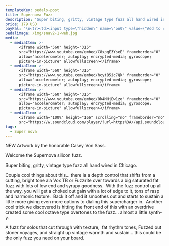 ```yaml
---
templateKey: pedals-post
title: Supernova Fuzz
description: 'Super biting, gritty, vintage type fuzz all hand wired in Chicago.'
price: 179 USD
payPal: "\n<tr><td><input type=\"hidden\" name=\"on0\" value=\"Add to cart\">Add to cart</td></tr><tr><td><select name=\"os0\">\n\t<option value=\"Supernova\">Supernova $179.00 USD</option>\n</select> </td></tr>\n</table>\n<input type=\"hidden\" name=\"currency_code\" value=\"USD\">\n<input type=\"image\" src=\"https://www.paypalobjects.com/en_US/i/btn/btn_cart_LG.gif\" border=\"0\" name=\"submit\" alt=\"PayPal - The safer, easier way to pay online!\">\n<img alt=\"\" border=\"0\" src=\"https://www.paypalobjects.com/en_US/i/scr/pixel.gif\" width=\"1\" height=\"1\">\n</form>\n"
pedalimage: /img/snav2-1-web.jpg
media:
  - mediaItem: >-
      <iframe width="560" height="315"
      src="https://www.youtube.com/embed/C8xpqE3YseE" frameborder="0"
      allow="accelerometer; autoplay; encrypted-media; gyroscope;
      picture-in-picture" allowfullscreen></iframe>
  - mediaItem: >-
      <iframe width="560" height="315"
      src="https://www.youtube.com/embed/hcytB5ic7Qk" frameborder="0"
      allow="accelerometer; autoplay; encrypted-media; gyroscope;
      picture-in-picture" allowfullscreen></iframe>
  - mediaItem: >-
      <iframe width="560" height="315"
      src="https://www.youtube.com/embed/0k4MHjEw1zo" frameborder="0"
      allow="accelerometer; autoplay; encrypted-media; gyroscope;
      picture-in-picture" allowfullscreen></iframe>
  - mediaItem: >-
      <iframe width="100%" height="166" scrolling="no" frameborder="no"
      src="https://w.soundcloud.com/player/?url=https%3A//api.soundcloud.com/tracks/454227861&amp;color=ff5500"></iframe>
tags:
  - Super nova
---
```

NEW Artwork by the honorable Casey Von Sass.

Welcome the Supernova silicon fuzz.

Super biting, gritty, vintage type fuzz all hand wired in Chicago.

Couple cool things about this... there is a depth control that shifts from a cutting, bright tone ala Vox TB or Fuzzrite over towards a big saturated fat fuzz with lots of low end and syrupy goodness.  With the fuzz control up all the way, you will get a choked out gain with a lot of edge to it, tons of rasp and harmonic texture.  Back it off and it smoothes out and starts to sustain a little more giving even more options to dialing this supercharger in.  Another cool trick we discovered is hitting the front end of this with an overdrive created some cool octave type overtones to the fuzz... almost a little synth-y.

A fuzz for solos that cut through with texture,  fat rhythm tones, Fuzzed out stoner voyages, and straight up vintage warmth and sustain... this could be the only fuzz you need on your board.
